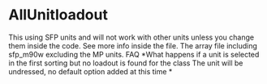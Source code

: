 # AllUnitloadout

This using SFP units and will not work with other units unless you change them inside the code. See more info inside the file.
The array file including sfp_m90w excluding the MP units.
FAQ
*What happens if a unit is selected in the first sorting but no loadout is found for the class
The unit will be undressed, no default option added at this time
*
